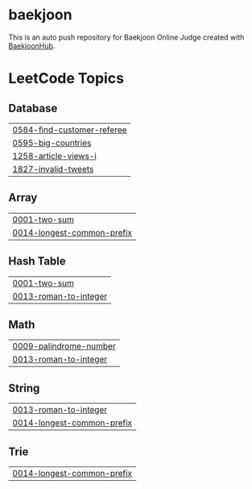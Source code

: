 # baekjoon
This is an auto push repository for Baekjoon Online Judge created with [BaekjoonHub](https://github.com/BaekjoonHub/BaekjoonHub).

<!---LeetCode Topics Start-->
# LeetCode Topics
## Database
|  |
| ------- |
| [0584-find-customer-referee](https://github.com/soo59599/Solving-the-problem/tree/master/0584-find-customer-referee) |
| [0595-big-countries](https://github.com/soo59599/Solving-the-problem/tree/master/0595-big-countries) |
| [1258-article-views-i](https://github.com/soo59599/Solving-the-problem/tree/master/1258-article-views-i) |
| [1827-invalid-tweets](https://github.com/soo59599/Solving-the-problem/tree/master/1827-invalid-tweets) |
## Array
|  |
| ------- |
| [0001-two-sum](https://github.com/soo59599/Solving-the-problem/tree/master/0001-two-sum) |
| [0014-longest-common-prefix](https://github.com/soo59599/Solving-the-problem/tree/master/0014-longest-common-prefix) |
## Hash Table
|  |
| ------- |
| [0001-two-sum](https://github.com/soo59599/Solving-the-problem/tree/master/0001-two-sum) |
| [0013-roman-to-integer](https://github.com/soo59599/Solving-the-problem/tree/master/0013-roman-to-integer) |
## Math
|  |
| ------- |
| [0009-palindrome-number](https://github.com/soo59599/Solving-the-problem/tree/master/0009-palindrome-number) |
| [0013-roman-to-integer](https://github.com/soo59599/Solving-the-problem/tree/master/0013-roman-to-integer) |
## String
|  |
| ------- |
| [0013-roman-to-integer](https://github.com/soo59599/Solving-the-problem/tree/master/0013-roman-to-integer) |
| [0014-longest-common-prefix](https://github.com/soo59599/Solving-the-problem/tree/master/0014-longest-common-prefix) |
## Trie
|  |
| ------- |
| [0014-longest-common-prefix](https://github.com/soo59599/Solving-the-problem/tree/master/0014-longest-common-prefix) |
<!---LeetCode Topics End-->